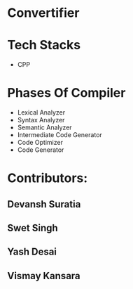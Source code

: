 # Convertifier


<h1>Tech Stacks</h1>
<ul>
  <li>CPP</li>
</ul>

<h1>Phases Of Compiler</h1>
<ul>
  <li>Lexical Analyzer</li>
  <li>Syntax Analyzer</li>
  <li>Semantic Analyzer</li>
  <li>Intermediate Code Generator</li>
  <li>Code Optimizer</li>
  <li>Code Generator</li>
</ul>

<h1>Contributors: </h1>
<h2>Devansh Suratia</h2>
<h2>Swet Singh</h2>
<h2>Yash Desai</h2>
<h2>Vismay Kansara</h2>
